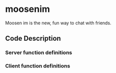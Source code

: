 # moosenim
Moosen im is the new, fun way to chat with friends. 

## Code Description
### Server function definitions
### Client function definitions
